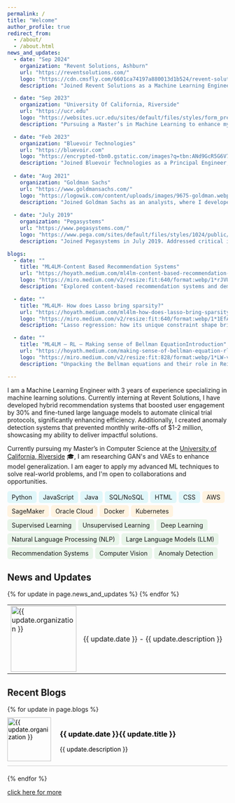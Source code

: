 ```yaml
---
permalink: /
title: "Welcome"
author_profile: true
redirect_from: 
  - /about/
  - /about.html
news_and_updates:
  - date: "Sep 2024"
    organization: "Revent Solutions, Ashburn"
    url: "https://reventsolutions.com/"
    logo: "https://cdn.cmsfly.com/6601ca74197a880013d1b524/revent-solutions-logos-2-PD5-zQ.png"
    description: "Joined Revent Solutions as a Machine Learning Engineer Intern, where I developed and deployed a hybrid recommendation system that increased user engagement by 30% and article click-through rates by 25%, while handling the entire project lifecycle from data scraping to scalable deployment on Oracle Cloud."

  - date: "Sep 2023"
    organization: "University Of California, Riverside"
    url: "https://ucr.edu"
    logo: "https://websites.ucr.edu/sites/default/files/styles/form_preview/public/logo-horizontal-on-white_0.png?itok=C8v1rbQR"
    description: "Pursuing a Master’s in Machine Learning to enhance my industry experience with advanced theoretical and practical knowledge."

  - date: "Feb 2023"
    organization: "Bluevoir Technologies"
    url: "https://bluevoir.com"
    logo: "https://encrypted-tbn0.gstatic.com/images?q=tbn:ANd9GcR5G6V7WktZE2ATFZhEpXvzyiFY70CLzSPR2Q&s"
    description: "Joined Bluevoir Technologies as a Principal Engineer, where I fine-tuned domain-specific LLMs to automate clinical trial protocol generation, reducing creation time by 30% and improving protocol accuracy by 40%. "
  
  - date: "Aug 2021"
    organization: "Goldman Sachs"
    url: "https://www.goldmansachs.com/"
    logo: "https://logowik.com/content/uploads/images/9675-goldman.webp"
    description: "Joined Goldman Sachs as an analysts, where I developed an anomaly detection system that prevented $1-2 million in monthly losses by identifying fraudulent Apple Card transactions, and automated the dispute case process, reducing processing time by 40%."
  
  - date: "July 2019"
    organization: "Pegasystems"
    url: "https://www.pegasystems.com/"
    logo: "https://www.pega.com/sites/default/files/styles/1024/public/media/images/2021-10/pega-logo-horiztonal-prevcard.png?itok=C5-EphPx"
    description: "Joined Pegasystems in July 2019. Addressed critical issues, preventing major downtime for key clients and avoiding significant revenue losses."

blogs:
  - date: ""
    title: "ML4LM-Content Based Recommendation Systems"
    url: "https://hoyath.medium.com/ml4lm-content-based-recommendation-systems-859c1c601ea1"
    logo: "https://miro.medium.com/v2/resize:fit:640/format:webp/1*rJVUd9vrk527wbcefVJAJw.png"
    description: "Explored content-based recommendation systems and demonstrated how embeddings and cosine similarity can be used to deliver personalized content recommendations."

  - date: ""
    title: "ML4LM- How does Lasso bring sparsity?"
    url: "https://hoyath.medium.com/ml4lm-how-does-lasso-bring-sparsity-29f3efe31ab3"
    logo: "https://miro.medium.com/v2/resize:fit:640/format:webp/1*1EfAhEVm8eW-tAgM8KW-eg.png"
    description: "Lasso regression: how its unique constraint shape brings sparsity by pushing coefficients to zero, simplifying models and fighting overfitting."

  - date: ""
    title: "ML4LM — RL — Making sense of Bellman EquationIntroduction"
    url: "https://hoyath.medium.com/making-sense-of-bellman-equation-rl-ml4lm-cd0e6fcc2098"
    logo: "https://miro.medium.com/v2/resize:fit:828/format:webp/1*LW-v8IKzwgIU-QKKaEfepw.png"
    description: "Unpacking the Bellman equations and their role in Reinforcement Learning"

---
```




I am a Machine Learning Engineer with 3 years of experience specializing in machine learning solutions. Currently interning at Revent Solutions, I have developed hybrid recommendation systems that boosted user engagement by 30% and fine-tuned large language models to automate clinical trial protocols, significantly enhancing efficiency. Additionally, I created anomaly detection systems that prevented monthly write-offs of $1-2 million, showcasing my ability to deliver impactful solutions.

Currently pursuing my Master’s in Computer Science at the [University of California, Riverside](https://www.ucr.edu/) 🎓, I am researching GAN's and VAEs to enhance model generalization. I am eager to apply my advanced ML techniques to solve real-world problems, and I'm open to collaborations and opportunities. 

<div class="skills-container" style="display: flex; flex-wrap: wrap; gap: 5px; font-size: 14px;">
    <!-- Programming Languages & Frameworks -->
    <span class="skill-tag" style="background-color: #e0f7fa; padding: 5px 10px; border-radius: 5px;">Python</span>
    <span class="skill-tag" style="background-color: #e0f7fa; padding: 5px 10px; border-radius: 5px;">JavaScript</span>
    <span class="skill-tag" style="background-color: #e0f7fa; padding: 5px 10px; border-radius: 5px;">Java</span>
    <span class="skill-tag" style="background-color: #e0f7fa; padding: 5px 10px; border-radius: 5px;">SQL/NoSQL</span>
    <span class="skill-tag" style="background-color: #e0f7fa; padding: 5px 10px; border-radius: 5px;">HTML</span>
    <span class="skill-tag" style="background-color: #e0f7fa; padding: 5px 10px; border-radius: 5px;">CSS</span>
    <span class="skill-tag" style="background-color: #fff3e0; padding: 5px 10px; border-radius: 5px;">AWS</span>
    <span class="skill-tag" style="background-color: #fff3e0; padding: 5px 10px; border-radius: 5px;">SageMaker</span>
    <span class="skill-tag" style="background-color: #fff3e0; padding: 5px 10px; border-radius: 5px;">Oracle Cloud</span>
    <span class="skill-tag" style="background-color: #fff3e0; padding: 5px 10px; border-radius: 5px;">Docker</span>
    <span class="skill-tag" style="background-color: #fff3e0; padding: 5px 10px; border-radius: 5px;">Kubernetes</span>
    <span class="skill-tag" style="background-color: #e8f5e9; padding: 5px 10px; border-radius: 5px;">Supervised Learning</span>
    <span class="skill-tag" style="background-color: #e8f5e9; padding: 5px 10px; border-radius: 5px;">Unsupervised Learning</span>
    <span class="skill-tag" style="background-color: #e8f5e9; padding: 5px 10px; border-radius: 5px;">Deep Learning</span>
    <span class="skill-tag" style="background-color: #e8f5e9; padding: 5px 10px; border-radius: 5px;">Natural Language Processing (NLP)</span>
    <span class="skill-tag" style="background-color: #e8f5e9; padding: 5px 10px; border-radius: 5px;">Large Language Models (LLM)</span>
    <span class="skill-tag" style="background-color: #e8f5e9; padding: 5px 10px; border-radius: 5px;">Recommendation Systems</span>
    <span class="skill-tag" style="background-color: #e8f5e9; padding: 5px 10px; border-radius: 5px;">Computer Vision</span>
    <span class="skill-tag" style="background-color: #e8f5e9; padding: 5px 10px; border-radius: 5px;">Anomaly Detection</span>
</div>


## News and Updates

<table style="border-collapse: collapse; width: 100%; border: none;">
  {% for update in page.news_and_updates %}
  <tr>
    <td style="border: none;">
      <a href="{{ update.url }}">
        <img src="{{ update.logo }}" alt="{{ update.organization }}" style="width:150px; height:auto;">
      </a>
    </td>
    <td style="border: none;"> {{ update.date }} - {{ update.description }}</td>
  </tr>
  {% endfor %}
</table>

## Recent Blogs

<div style="width:100%; display: flex; flex-direction: column;">
  {% for update in page.blogs %}
  <div style="margin-bottom: 20px; border-bottom: 1px solid #ccc; padding: 10px 0;">
    <a href="{{ update.url }}" style="text-decoration: none; color: #000;">
      <div style="display: flex; align-items: center;">
        <img src="{{ update.logo }}" alt="{{ update.organization }}" style="width:100px; height:auto; margin-right: 20px;">
        <div>
          <h3>{{ update.date }}{{ update.title }}</h3>
          <p>{{ update.description }}</p>
        </div>
      </div>
    </a>
  </div>
  {% endfor %}
</div>

<a href= "https://hoyathalis.github.io/year-archive/"> click here for more</a>


